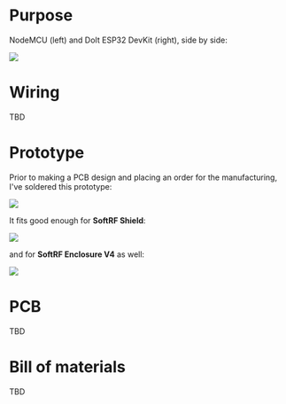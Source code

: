 # Purpose

NodeMCU (left) and DoIt ESP32 DevKit (right), side by side: <br>

![](https://github.com/lyusupov/SoftRF/raw/master/documents/images/ESP32-NODEMCU-ADAPTER-1.jpg)

# Wiring

TBD

# Prototype

Prior to making a PCB design and placing an order for the manufacturing, I've soldered this prototype: <br>

![](https://github.com/lyusupov/SoftRF/raw/master/documents/images/ESP32-NODEMCU-ADAPTER-2.jpg)

It fits good enough for **SoftRF Shield**: <br> 

![](https://github.com/lyusupov/SoftRF/raw/master/documents/images/ESP32-NODEMCU-ADAPTER-3.jpg)

and for **SoftRF Enclosure V4** as well:  <br>

![](https://github.com/lyusupov/SoftRF/raw/master/documents/images/ESP32-NODEMCU-ADAPTER-4.jpg)

# PCB

TBD

# Bill of materials

TBD
